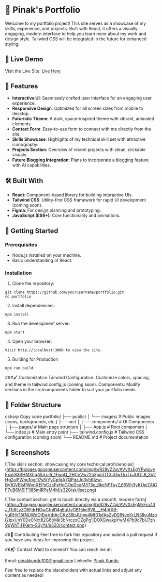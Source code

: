 # 🚀 Pinak's Portfolio

Welcome to my portfolio project! This site serves as a showcase of my skills, experience, and projects. Built with React, it offers a visually engaging, modern interface to help you learn more about my work and design style. Tailwind CSS will be integrated in the future for enhanced styling.


## 🌌 Live Demo
Visit the Live Site: [Live Here](https://pinak.devsdose.io)

## 🧩 Features
- **Interactive UI**: Seamlessly crafted user interface for an engaging user experience.
- **Responsive Design**: Optimized for all screen sizes from mobile to desktop.
- **Futuristic Theme**: A dark, space-inspired theme with vibrant, animated elements.
- **Contact Form**: Easy-to-use form to connect with me directly from the site.
- **Skills Showcase**: Highlights of my technical skill set with attractive iconography.
- **Projects Section**: Overview of recent projects with clean, clickable visuals.
- **Future Blogging Integration**: Plans to incorporate a blogging feature with AI capabilities.

## 🛠️ Built With
- **React**: Component-based library for building interactive UIs.
- **Tailwind CSS**: Utility-first CSS framework for rapid UI development (coming soon).
- **Figma**: For design planning and prototyping.
- **JavaScript (ES6+)**: Core functionality and animations.

## 🚀 Getting Started

### Prerequisites
- Node.js installed on your machine.
- Basic understanding of React.

### Installation
1. Clone the repository: 
```
git clone https://github.com/yourusername/portfolio.git
cd portfolio
```
2. Install dependencies:
```
npm install
```
3. Run the development server:
```
npm start
```
4. Open your browser:
```
Visit http://localhost:3000 to view the site.
```
5. Building for Production
```
npm run build
```

###🖌️ Customization
Tailwind Configuration: Customize colors, spacing, and theme in tailwind.config.js (coming soon).
Components: Modify sections in the src/components folder to suit your portfolio needs.

## 📂 Folder Structure
csharp
Copy code
portfolio/
├── public/
│   └── images/            # Public images (icons, backgrounds, etc.)
├── src/
│   ├── components/        # UI Components
│   ├── pages/             # Main page structure
│   ├── App.js             # Root component
│   └── index.js           # Main entry point
├── tailwind.config.js     # Tailwind CSS configuration (coming soon)
└── README.md              # Project documentation

## 📸 Screenshots
![The skills section: showcasing my core technical proficiencies]
(https://blogger.googleusercontent.com/img/b/R29vZ2xl/AVvXsEgYPwiuvyExxli83SHMXhqAlbLulR_1FwoQ_2HCvVw7253juhTlT3cGwTkxTpJUOL8_3b2Hg2alPWnu1qgr17s8rYyCpfqA7QPgzJc3vhKIzw-By1GVBlsPWvnXEPxCzsPxHoGOpDcaM3T5e_6keNFTuv7_65Wh3yKUajZAIGF7uB6M9lT1l85mIRPeM4M/s320/skillset.png)


![The contact section: get in touch directly via a smooth, modern form]
(https://blogger.googleusercontent.com/img/b/R29vZ2xl/AVvXsEgMrEraZ3JJTdfLyZO5FdrHOwGfnlI14gEuUvOB15keRVlL__H4IAXB-yuRHV15fNUWoOjEwVtbAcCKz38bJUhw4Mf01sfAaZvDSfNvoKrLN5lIvuNzoi2lpxUnY0De0Nct82G6oMk3bNrczoCZgPg1jDOXQwakpYwMXPb9c7bU7zh9qWhT-HKem-S3yYs/s320/contact.png)

##🤝 Contributing
Feel free to fork this repository and submit a pull request if you have any ideas for improving the project.

##📬 Contact
Want to connect? You can reach me at:

Email: pinakkundu100@gmail.com
LinkedIn: [Pinak Kundu](www.linkedin.com/in/pinakkk)

Feel free to replace the placeholders with actual links and adjust any content as needed!
